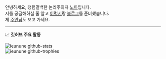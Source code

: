 안녕하세요, 청렴결백한 논리주의자 [노아](https://ieunune.github.io/quiz-app/)입니다.  
저를 궁금해하실 줄 알고 [이력서](https://ieunune.notion.site/d836ecc9172144d4b39f185b89f16a62)랑 [블로그](https://notion-blog-ieunune.vercel.app)를 준비했습니다.  
제 [주인님](https://www.instagram.com/lovely_hiru_hari_s2/)도 보고 가세요.

---

<!--START_SECTION:waka-->
<!--END_SECTION:waka-->

📈 **깃허브 주요 활동**

![ieunune github-stats](https://stats.hyochan.dev/api/github-stats-advanced?login=ieunune)  
![ieunune github-trophies](https://stats.hyochan.dev/api/github-trophies?login=ieunune)

